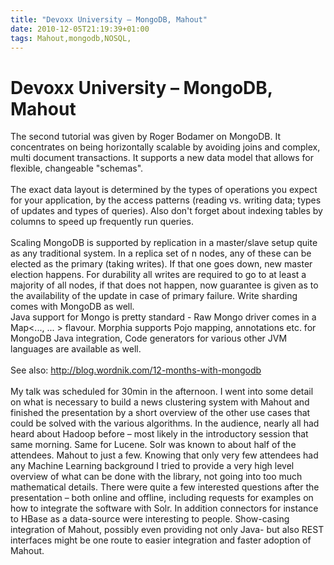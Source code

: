 ```yaml
---
title: "Devoxx University – MongoDB, Mahout"
date: 2010-12-05T21:19:39+01:00
tags: Mahout,mongodb,NOSQL,
---
```


# Devoxx University – MongoDB, Mahout


The second tutorial was given by Roger Bodamer on MongoDB. It concentrates on being horizontally scalable by avoiding 
joins and complex, multi document transactions. It supports a new data model that allows for flexible, changeable 
"schemas". <br><br>The exact data layout is determined by the types of operations you expect for your application, by 
the access patterns (reading vs. writing data; types of updates and types of queries). Also don't forget about indexing 
tables by columns to speed up frequently run queries. <br><br>Scaling MongoDB is supported by replication in a 
master/slave setup quite as any traditional system. In a replica set of n nodes, any of these can be elected as the 
primary (taking writes). If that one goes down, new master election happens. For durability all writes are required to 
go to at least a majority of all nodes, if that does not happen, now guarantee is given as to the availability of the 
update in case of primary failure. Write sharding comes with MongoDB as well.<br>Java support for Mongo is pretty 
standard - Raw Mongo driver comes in a Map<..., ... > flavour. Morphia supports Pojo mapping, annotations etc. for 
MongoDB Java integration, Code generators for various other JVM languages are available as well. <br><br>See also: <a 
href="http://blog.wordnik.com/12-months-with-mongodb">http://blog.wordnik.com/12-months-with-mongodb </a><br><br>My 
talk was scheduled for 30min in the afternoon. I went into some detail on what is necessary to build a news clustering 
system with Mahout and finished the presentation by a short overview of the other use cases that could be solved with 
the various algorithms. In the audience, nearly all had heard about Hadoop before – most likely in the introductory 
session that same morning. Same for Lucene. Solr was known to about half of the attendees. Mahout to just a few. 
Knowing that only very few attendees had any Machine Learning background I tried to provide a very high level overview 
of what can be done with the library, not going into too much mathematical details. There were quite a few interested 
questions after the presentation – both online and offline, including requests for examples on how to integrate the 
software with Solr. In addition connectors for instance to HBase as a data-source were interesting to people. 
Show-casing integration of Mahout, possibly even providing not only Java- but also REST interfaces might be one route 
to easier integration and faster adoption of Mahout.<br>
